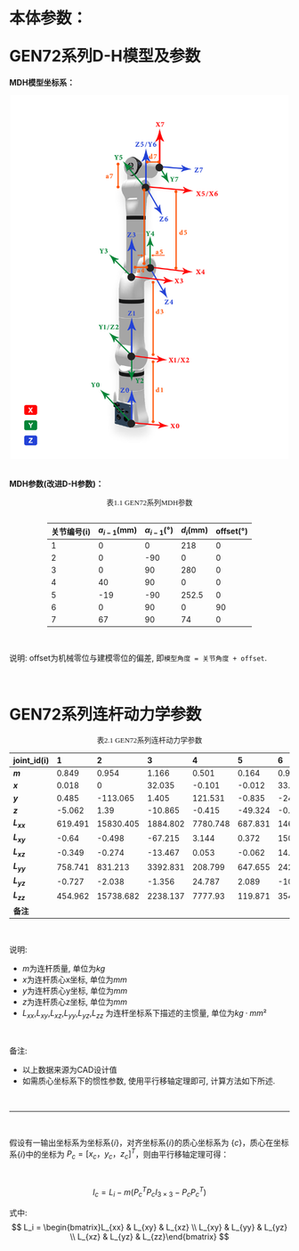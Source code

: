 # <p class="hidden">本体参数：</p>GEN72系列D-H模型及参数

**MDH模型坐标系：**

<div align="center"> <img src="../robotParameter/doc/GEN72.png" width = 500 /> </div>


<br>

**MDH参数(改进D-H参数)：**

<style>
.center 
{
  width: auto;
  display: table;
  margin-left: auto;
  margin-right: auto;
}
</style>

<p align="center"><font face="黑体" size=2.>表1.1 GEN72系列MDH参数</font></p>

<div class="center">

|关节编号(i)|$a_{i-1}$(mm)|$\alpha_{i -1}$(°)|$d_i$(mm)|offset(°)|
|:--|:--|:--|:--|:--|
|   1   |   0   |   0   |  218   |  0  |
|   2   |   0   |   -90 |   0    |  0  |
|   3   |   0   |   90  |   280  |  0  |
|   4   |   40  |   90  |   0    |  0  |
|   5   |   -19 |   -90 |  252.5 |  0  |
|   6   |   0   |   90  |   0    |  90 |
|   7   |   67  |   90  |   74   |  0  |

</div>

<br>

说明: offset为机械零位与建模零位的偏差, 即`模型角度 = 关节角度 + offset`.

<br>


# GEN72系列连杆动力学参数
<style>
.center 
{
  width: auto;
  display: table;
  margin-left: auto;
  margin-right: auto;
}
</style>

<p align="center"><font face="黑体" size=2.>表2.1 GEN72系列连杆动力学参数</font></p>

|   joint_id(i)   |  1    |  2    |  3    |  4    |  5    |  6    |  7    |
|:--   |:--    |:--    |:--    |:--    |:--    |:--    |:--    |
| **$m$**       | 0.849  | 0.954  | 1.166  | 0.501  | 0.164  | 0.92   | 0     |
| **$x$**       | 0.018  | 0      | 32.035 | -0.101 | -0.012 | 33.677 | 0     |
| **$y$**       | 0.485  | -113.065| 1.405  | 121.531 | -0.835 | -24.499 | 0     |
| **$z$**       | -5.062 | 1.39   | -10.865 | -0.415 | -49.324 | -0.234 | 0     |
| **$L_{xx}$**  | 619.491  | 15830.405 | 1884.802 | 7780.748 | 687.831 | 1468.45 | 0     |
| **$L_{xy}$**  | -0.64   | -0.498 | -67.215 | 3.144  | 0.372  | 1506.848 | 0     |
| **$L_{xz}$**  | -0.349  | -0.274 | -13.467 | 0.053  | -0.062 | 14.523 | 0     |
| **$L_{yy}$**  | 758.741 | 831.213 | 3392.831 | 208.799 | 647.655 | 2422.923 | 0     |
| **$L_{yz}$**  | -0.727  | -2.038 | -1.356  | 24.787 | 2.089  | -10.309 | 0     |
| **$L_{zz}$**  | 454.962 | 15738.682 | 2238.137 | 7777.93 | 119.871 | 3549.823 | 0     |
| **备注**       |         |         |         |         |         |         |  |


<br>

说明:
- $m$为连杆质量, 单位为$kg$
- $x$为连杆质心x坐标, 单位为$mm$
- $y$为连杆质心y坐标, 单位为$mm$
- $z$为连杆质心z坐标, 单位为$mm$
- $L_{xx}$,$L_{xy}$,$L_{xz}$,$L_{yy}$,$L_{yz}$,$L_{zz}$ 为连杆坐标系下描述的主惯量, 单位为$kg·mm²$

<br>

备注: 
- 以上数据来源为CAD设计值
- 如需质心坐标系下的惯性参数, 使用平行移轴定理即可, 计算方法如下所述.


<br>

---

<br>


假设有一输出坐标系为坐标系$\{i\}$，对齐坐标系$\{i\}$的质心坐标系为 $\{c\}$，质心在坐标系$\{i\}$中的坐标为 $P_c = [x_c  ，y_c， z_c]^T$，则由平行移轴定理可得：

<br>

$$I_c = L_i - m (P_{c}^{T}P_cI_{3×3} - P_cP_{c}^{T})$$


式中:
$$
L_i = \begin{bmatrix}L_{xx} & L_{xy} & L_{xz} \\ L_{xy} & L_{yy} & L_{yz} \\ L_{xz} & L_{yz} & L_{zz}\end{bmatrix}
$$

